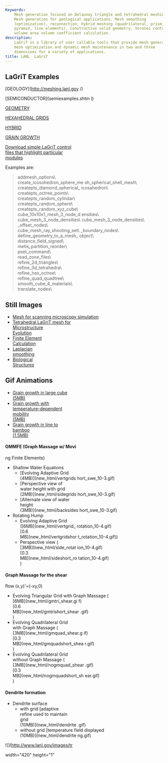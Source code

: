 ```yaml
---
Keywords: 
    Mesh generation focused on Delaunay triangle and tetrahedral meshing.
    Mesh generation for geological applications. Mesh smoothing
    (optimization), reconnection, hybrid meshing (quadrilateral, prism,
    pyramid, line elements). Constructive solid geometry, Voronoi control
    volume area volume coefficient calculation.
description: 
    LaGriT is a library of user callable tools that provide mesh generation,
    mesh optimization and dynamic mesh maintenance in two and three
    dimensions for a variety of applications.
title: LANL  LaGriT 
---
```





LaGriT Examples                   
---------------                   

[GEOLOGY](http://meshing.lanl.gov 
/)                                

[SEMICONDUCTOR](semiexamples.shtm 
l)                                

[GEOMETRY](geometry.shtml)        

[HEXAHEDRAL GRIDS](hex.shtml)     

[HYBRID](hybrid.shtml)            

[GRAIN GROWTH](grain.shtml)       

[Download simple LaGriT control   
files that highlight particular   
modules](examples.tar)            

Examples are:                     

> addmesh\_options\               
> create\_icosohedron\_sphere\_me 
sh\_spherical\_shell\_mesh\       
> createpts\_diamond\_spherical\_ 
icosahedron\                      
> createpts\_octree\_points\      
> createpts\_random\_cylindar\    
> createpts\_random\_sphere\      
> createpts\_random\_xyz\_cube\   
> cube\_10x10x1\_mesh\_3\_node\_d 
ensities\                         
> cube\_mesh\_3\_node\_densities\ 
> cube\_mesh\_3\_node\_densities\ 
_offset\_nodes\                   
> cube\_mesh\_ray\_shooting\_set\ 
_boundary\_nodes\                 
> define\_geometry\_to\_a\_mesh\_ 
object\                           
> distance\_field\_signed\        
> metis\_partition\_reorder\      
> pset\_command\                  
> read\_zone\_files\              
> refine\_2d\_triangles\          
> refine\_3d\_tetrahedra\         
> refine\_hex\_octree\            
> refine\_quad\_quadtree\         
> smooth\_cube\_4\_materials\     
> translate\_nodes\               

Still Images                      
------------                      

-   [Mesh for scanning microscopy 
    simulation](denise.shtml)     
-   [Tetrahedral LaGriT mesh for  
    Microstructure                
    Evolution](tinkas.shtml)      
-   [Finite Element               
    Calculation](finite.shtml)    
-   [Laplacian                    
    smoothing](tee.shtml)         
-   [Biological                   
    Structures](pdfs/biology.pdf) 

Gif Animations                    
--------------                    

-   [Grain growth in large cube   
    (5MB)](movies/99.gif)         
-   [Grain growth with            
    temperature-dependent         
    mobility                      
    (5MB)](new_html/tmap-a.gif)   
-   [Grain growth in line to      
    bamboo                        
    (1.5MB)](new_html/tmap.gif)   

#### GMMFE (Graph Massage w/ Movi 
ng Finite Elements)               

-   Shallow Water Equations       
    -   [Evolving Adaptive Grid   
        (4MB)](new_html/vertgrids 
hort_swe_10-3.gif)                
    -   [Perspective view of      
        water height with grid    
        (2MB)](new_html/sidegrids 
hort_swe_10-3.gif)                
    -   [Alternate view of water  
        height                    
        (3MB)](new_html/backsides 
hort_swe_10-3.gif)                
-   Rotating Hump                 
    -   Evolving Adaptive Grid    
        ([6MB](new_html/vertgrid_ 
rotation_10-4.gif)               
        [0.6                      
        MB](new_html/vertgridshor 
t_rotation_10-4.gif))             
    -   Perspective view (        
        [3MB](new_html/side_rotat 
ion_10-4.gif)                     
         [0.3                    
        MB](new_html/sideshort_ro 
tation_10-4.gif)                  
        )                         

#### Graph Massage for the shear  
flow (x,y)'=(-xy,0)               

-   Evolving Triangular Grid with 
    Graph Massage (               
    [6MB](new_html/gmtri_shear.gi 
f)                                
     [0.6                        
    MB](new_html/gmtrishort_shear 
.gif)                             
    )                             
-   Evolving Quadrilateral Grid   
    with Graph Massage (          
    [3MB](new_html/gmquad_shear.g 
if)                               
     [0.3                        
    MB](new_html/gmquadshort_shea 
r.gif)                            
    )                             
-   Evolving Quadrilateral Grid   
    without Graph Massage (       
    [3MB](new_html/nogmquad_shear 
.gif)                             
     [0.3                        
    MB](new_html/nogmquadshort_sh 
ear.gif)                          
    )                             

#### Dendrite formation           

-   Dendrite surface              
    -   with grid [adaptive       
        refine used to maintain   
        grid                      
        (10MB)](new_html/dendrite 
.gif)                             
    -   without grid [temperature 
        field displayed           
        (10MB)](new_html/dendrite 
ng.gif)                           

![](http://www.lanl.gov/images/tr 
             
width="420" height="1"           



